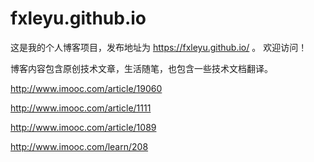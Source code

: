 # fxleyu.github.io
这是我的个人博客项目，发布地址为 https://fxleyu.github.io/ 。
欢迎访问！


博客内容包含原创技术文章，生活随笔，也包含一些技术文档翻译。

http://www.imooc.com/article/19060

http://www.imooc.com/article/1111

http://www.imooc.com/article/1089

http://www.imooc.com/learn/208
